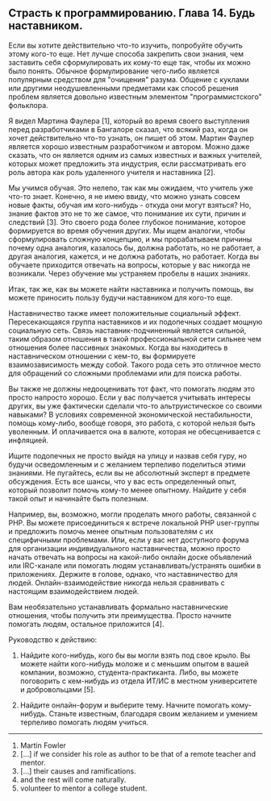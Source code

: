 ## Страсть к программированию. Глава 14. Будь наставником.

Если вы хотите действительно что-то изучить, попробуйте обучить этому кого-то еще. Нет лучше способа
закрепить свои знания, чем заставить себя сформулировать их кому-то еще так, чтобы их можно было
понять. Обычное формулирование чего-либо является популярным средством для "очищения" разума.
Общение с куклами или другими неодушевленными предметами как способ решения проблем является
довольно известным элементом "программистского" фольклора.

Я видел Мартина Фаулера [1], который во время своего выступления перед разработчиками в Бангалоре
сказал, что всякий раз, когда он хочет действительно что-то узнать, он пишет об этом. Мартин Фаулер
является хорошо известным разработчиком и автором. Можно даже сказать, что он является одним из
самых известных и важных учителей, которых может предложить эта индустрия, если рассматривать его
роль автора как роль удаленного учителя и наставника [2].

Мы учимся обучая. Это нелепо, так как мы ожидаем, что учитель уже что-то знает. Конечно, я не имею
ввиду, что можно узнать совсем новые факты, обучая им кого-нибудь - откуда они могут взяться? Но,
знание фактов это не то же самое, что понимание их сути, причин и следствий [3]. Это своего рода
более глубокое понимание, которое формируется во время обучения других. Мы ищем аналогии, чтобы
сформулировать сложную концепцию, и мы прорабатываем причины почему одна аналогия, казалось бы,
должна работать, но не работает, а другая аналогия, кажется, и не должна работать, но работает.
Когда вы обучаете приходится отвечать на вопросы, которые у вас никогда не возникали. Через обучение
мы устраняем пробелы в наших знаниях.

Итак, так же, как вы можете найти наставника и получить помощь, вы можете приносить пользу будучи
наставником для кого-то еще.

Наставничество также имеет положительные социальный эффект. Пересекающаяся группа наставников и их
подопечных создает мощную социальную сеть. Связь наставник-подчиненный является сильной, таким
образом отношения в такой профессиональной сети сильнее чем отношения более пассивных знакомых.
Когда вы находитесь в наставническом отношении с кем-то, вы формируете взаимозависимость между
собой. Такого рода сеть это отличное место для обращений со сложными проблемами или для поиска
работы.

Вы также не должны недооценивать тот факт, что помогать людям это просто напросто хорошо. Если у вас
получается учитывать интересы других, вы уже фактически сделали что-то альтруистическое со своими
навыками? В условиях современной экономической нестабильности, помощь кому-либо, вообще говоря, это
работа, с которой нельзя быть уволенным. И оплачивается она в валюте, которая не обесценивается с
инфляцией.

Ищите подопечных не просто выйдя на улицу и назвав себя гуру, но будучи осведомленным и с желанием
терпеливо поделиться этими знаниями. Не пугайтесь, если вы не абсолютный эксперт в предмете
обсуждения. Есть все шансы, что у вас есть определенный опыт, который позволит помочь кому-то менее
опытному. Найдите у себя такой опыт и начинайте быть полезным.

Например, вы, возможно, могли проделать много работы, связанной с PHP. Вы можете присоединиться к
встрече локальной PHP user-группы и предложить помочь менее опытным пользователям с их специфичными
проблемами. Или, если у вас нет доступного форума для организации индивидуального наставничества,
можно просто начать отвечать на вопросы на какой-либо онлайн доске объявлений или IRC-канале или
помогать людям устанавливать/устранять ошибки в приложениях. Держите в голове, однако, что
наставничество для людей. Онлайн-взаимодействие никогда нельзя сравнивать с настоящим
взаимодействием людей.

Вам необязательно устанавливать формально наставнические отношения, чтобы получить эти преимущества.
Просто начните помогать людям, остальное приложится [4].

Руководство к действию:

1. Найдите кого-нибудь, кого бы вы могли взять под свое крыло. Вы можете найти кого-нибудь моложе
   и с меньшим опытом в вашей компании, возможно, студента-практиканта. Либо, вы можете поговорить
   с кем-нибудь из отдела ИТ/ИС в местном университете и добровольцами [5].

2. Найдите онлайн-форум и выберите тему. Начните помогать кому-нибудь. Станьте известным, благодаря
   своим желанием и умением терпеливо помогать людям учиться.

----

1. Martin Fowler
2. [...] if we consider his role as author to be that of a remote teacher and mentor.
3. [...] their causes and ramifications.
4. and the rest will come naturally.
5. volunteer to mentor a college student.
